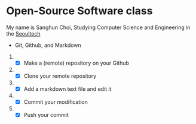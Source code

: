 # Open-Source Software class

My name is Sanghun Choi, Studying Computer Science and Engineering in the [Seoultech](https://www.seoultech.ac.kr/)

* Git, Github, and Markdown
1. - [x] Make a (remote) repository on your Github
1. - [x] Clone your remote repository
1. - [x] Add a markdown text file and edit it
1. - [x] Commit your modification
1. - [x] Push your commit